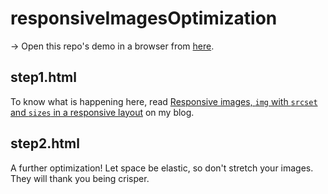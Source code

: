 # responsiveImagesOptimization

&rarr; Open this repo's demo in a browser from [here](www.andreaverlicchi.eu/responsiveImagesOptimization/).

## step1.html

To know what is happening here, read [Responsive images, `img` with `srcset` and `sizes` in a responsive layout](https://www.andreaverlicchi.eu/responsive-images-you-dont-need-picture-tag/) on my blog. 

## step2.html

A further optimization! Let space be elastic, so don't stretch your images. They will thank you being crisper.

